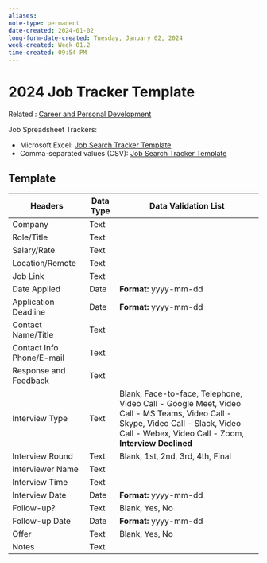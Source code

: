 ```yaml
---
aliases:
note-type: permanent
date-created: 2024-01-02
long-form-date-created: Tuesday, January 02, 2024
week-created: Week 01.2
time-created: 09:54 PM
---
```


# 2024 Job Tracker Template

Related : [Career and Personal Development](../4-hub-notes-🚉/Career%20and%20Personal%20Development.md)

Job Spreadsheet Trackers:

- Microsoft Excel: [Job Search Tracker Template](../attachments/job_search_tracker_template.xlsx)
- Comma-separated values (CSV): [Job Search Tracker Template](../attachments/job_search_tracker_csv_template.csv)

## Template

| **Headers**               | **Data Type** | **Data Validation List**                                                                                                                                                               |
| ------------------------- | ------------- | -------------------------------------------------------------------------------------------------------------------------------------------------------------------------------------- |
| Company                   | Text          |                                                                                                                                                                                        |
| Role/Title                | Text          |                                                                                                                                                                                        |
| Salary/Rate               | Text          |                                                                                                                                                                                        |
| Location/Remote           | Text          |                                                                                                                                                                                        |
| Job Link                  | Text          |                                                                                                                                                                                        |
| Date Applied              | Date          | **Format:** yyyy-mm-dd                                                                                                                                                                 |
| Application Deadline      | Date          | **Format:** yyyy-mm-dd                                                                                                                                                                 |
| Contact Name/Title        | Text          |                                                                                                                                                                                        |
| Contact Info Phone/E-mail | Text          |                                                                                                                                                                                        |
| Response and Feedback     | Text          |                                                                                                                                                                                        |
| Interview Type            | Text          | Blank, Face-to-face, Telephone, Video Call - Google Meet, Video Call - MS Teams, Video Call - Skype, Video Call - Slack, Video Call - Webex, Video Call - Zoom, **Interview Declined** |
| Interview Round           | Text          | Blank, 1st, 2nd, 3rd, 4th, Final                                                                                                                                                       |
| Interviewer Name          | Text          |                                                                                                                                                                                        |
| Interview Time            | Text          |                                                                                                                                                                                        |
| Interview Date            | Date          | **Format:** yyyy-mm-dd                                                                                                                                                                 |
| Follow-up?                | Text          | Blank, Yes, No                                                                                                                                                                         |
| Follow-up Date            | Date          | **Format:** yyyy-mm-dd                                                                                                                                                                 |
| Offer                     | Text          | Blank, Yes, No                                                                                                                                                                         |
| Notes                     | Text          |                                                                                                                                                                                        |
